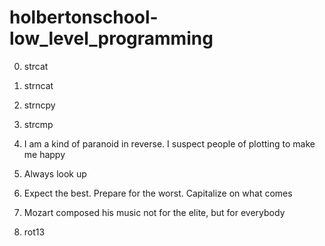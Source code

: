 # holbertonschool-low_level_programming

0. strcat

1. strncat 

2. strncpy

3. strcmp

4. I am a kind of paranoid in reverse. I suspect people of plotting to make me happy 

5. Always look up

6. Expect the best. Prepare for the worst. Capitalize on what comes

7. Mozart composed his music not for the elite, but for everybody

8. rot13

